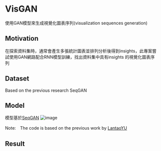 # VisGAN
使用GAN模型來生成視覺化圖表序列(visualization sequences generation)

## Motivation
在探索資料集時，通常會產生多張統計圖表並排列分析後得到insights，此專案嘗試使用GAN網路配合RNN模型訓練，找出資料集中具有insights 的視覺化圖表序列

## Dataset
Based on the previous research SeqGAN

## Model
模型基於[SeqGAN](https://arxiv.org/abs/1609.05473)
![image](https://user-images.githubusercontent.com/28348725/119102667-dba16380-ba4c-11eb-9a97-6621b45bcfe2.png)


Note:　The code is based on the previous work by [LantaoYU](https://github.com/LantaoYu/SeqGAN)
## Result

